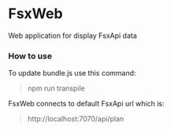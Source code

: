 # FsxWeb
Web application for display FsxApi data

### How to use
To update bundle.js use this command:

> npm run transpile

FsxWeb connects to default FsxApi url which is:

> http://localhost:7070/api/plan

